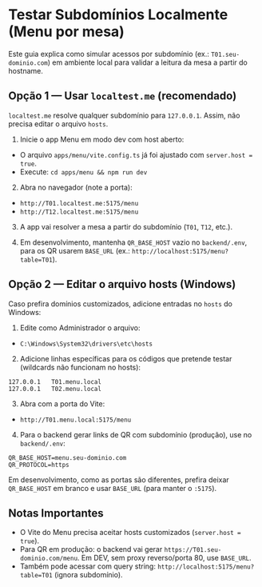 # Testar Subdomínios Localmente (Menu por mesa)

Este guia explica como simular acessos por subdomínio (ex.: `T01.seu-dominio.com`) em ambiente local para validar a leitura da mesa a partir do hostname.

## Opção 1 — Usar `localtest.me` (recomendado)
`localtest.me` resolve qualquer subdomínio para `127.0.0.1`. Assim, não precisa editar o arquivo `hosts`.

1) Inicie o app Menu em modo dev com host aberto:
- O arquivo `apps/menu/vite.config.ts` já foi ajustado com `server.host = true`.
- Execute: `cd apps/menu && npm run dev`

2) Abra no navegador (note a porta):
- `http://T01.localtest.me:5175/menu`
- `http://T12.localtest.me:5175/menu`

3) A app vai resolver a mesa a partir do subdomínio (`T01`, `T12`, etc.).

4) Em desenvolvimento, mantenha `QR_BASE_HOST` vazio no `backend/.env`, para os QR usarem `BASE_URL` (ex.: `http://localhost:5175/menu?table=T01`).

## Opção 2 — Editar o arquivo hosts (Windows)
Caso prefira domínios customizados, adicione entradas no `hosts` do Windows:

1) Edite como Administrador o arquivo:
- `C:\Windows\System32\drivers\etc\hosts`

2) Adicione linhas específicas para os códigos que pretende testar (wildcards não funcionam no hosts):
```
127.0.0.1   T01.menu.local
127.0.0.1   T02.menu.local
```

3) Abra com a porta do Vite:
- `http://T01.menu.local:5175/menu`

4) Para o backend gerar links de QR com subdomínio (produção), use no `backend/.env`:
```
QR_BASE_HOST=menu.seu-dominio.com
QR_PROTOCOL=https
```
Em desenvolvimento, como as portas são diferentes, prefira deixar `QR_BASE_HOST` em branco e usar `BASE_URL` (para manter o `:5175`).

## Notas Importantes
- O Vite do Menu precisa aceitar hosts customizados (`server.host = true`).
- Para QR em produção: o backend vai gerar `https://T01.seu-dominio.com/menu`. Em DEV, sem proxy reverso/porta 80, use `BASE_URL`.
- Também pode acessar com query string: `http://localhost:5175/menu?table=T01` (ignora subdomínio).